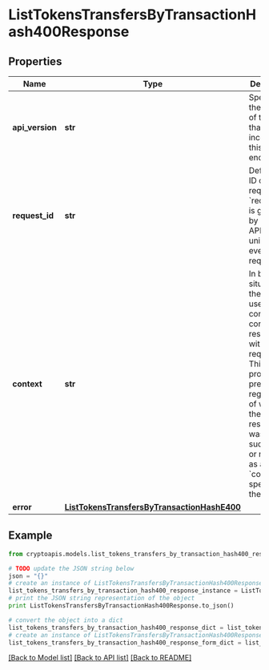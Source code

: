 # ListTokensTransfersByTransactionHash400Response


## Properties
Name | Type | Description | Notes
------------ | ------------- | ------------- | -------------
**api_version** | **str** | Specifies the version of the API that incorporates this endpoint. | 
**request_id** | **str** | Defines the ID of the request. The &#x60;requestId&#x60; is generated by Crypto APIs and it&#39;s unique for every request. | 
**context** | **str** | In batch situations the user can use the context to correlate responses with requests. This property is present regardless of whether the response was successful or returned as an error. &#x60;context&#x60; is specified by the user. | [optional] 
**error** | [**ListTokensTransfersByTransactionHashE400**](ListTokensTransfersByTransactionHashE400.md) |  | 

## Example

```python
from cryptoapis.models.list_tokens_transfers_by_transaction_hash400_response import ListTokensTransfersByTransactionHash400Response

# TODO update the JSON string below
json = "{}"
# create an instance of ListTokensTransfersByTransactionHash400Response from a JSON string
list_tokens_transfers_by_transaction_hash400_response_instance = ListTokensTransfersByTransactionHash400Response.from_json(json)
# print the JSON string representation of the object
print ListTokensTransfersByTransactionHash400Response.to_json()

# convert the object into a dict
list_tokens_transfers_by_transaction_hash400_response_dict = list_tokens_transfers_by_transaction_hash400_response_instance.to_dict()
# create an instance of ListTokensTransfersByTransactionHash400Response from a dict
list_tokens_transfers_by_transaction_hash400_response_form_dict = list_tokens_transfers_by_transaction_hash400_response.from_dict(list_tokens_transfers_by_transaction_hash400_response_dict)
```
[[Back to Model list]](../README.md#documentation-for-models) [[Back to API list]](../README.md#documentation-for-api-endpoints) [[Back to README]](../README.md)


